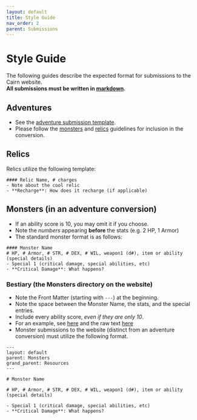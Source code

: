 ```yaml
---
layout: default
title: Style Guide
nav_order: 2
parent: Submissions
---
```


# Style Guide

The following guides describe the expected format for submissions to the Cairn website.   
**All submissions must be written in [markdown](/submissions/submission-guide/#markdown).**

## Adventures
- See the [adventure submission template](/submissions/adventure-conversions/#submission-template). 
- Please follow the [monsters](#monsters) and [relics](#relics) guidelines for inclusion in the conversion. 

## Relics
Relics utilize the following template:
```
#### Relic Name, # charges
- Note about the cool relic 
- **Recharge**: How does it recharge (if applicable)
```

## Monsters (in an adventure conversion)
- If an ability score is 10, you may omit it if you choose.
- Note the _numbers_ appearing **before** the stats (e.g. 2 HP, 1 Armor)
- The standard monster format is as follows:

```
#### Monster Name
# HP, # Armor, # STR, # DEX, # WIL, weapon1 (d#), item or ability (special details)
- Special 1 (critical damage, special abilities, etc)
- **Critical Damage**: What happens?
```

### Bestiary (the Monsters directory on the website)
- Note the Front Matter (starting with `---`) at the beginning. 
- Note the space between the Monster Name, the stats, and the special entries.
- Include every ability score, _even if they are only 10_. 
- For an example, see [here](/resources/monsters/acolyte) and the raw text [here](https://github.com/yochaigal/cairn/blob/main/resources/monsters/acolyte.md)
- Monster submissions to the website (distinct from an adventure conversion) must utilize the following format.


```
---
layout: default
parent: Monsters
grand_parent: Resources
---

# Monster Name

# HP, # Armor, # STR, # DEX, # WIL, weapon1 (d#), item or ability (special details)

- Special 1 (critical damage, special abilities, etc)
- **Critical Damage**: What happens?
```
